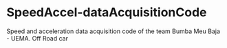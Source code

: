 # SpeedAccel-dataAcquisitionCode
 Speed and acceleration data acquisition code of the team Bumba Meu Baja - UEMA. Off Road car
